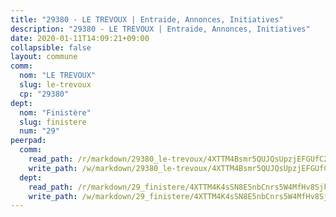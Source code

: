 ```yaml
---
title: "29380 - LE TREVOUX | Entraide, Annonces, Initiatives"
description: "29380 - LE TREVOUX | Entraide, Annonces, Initiatives"
date: 2020-01-11T14:09:21+09:00
collapsible: false
layout: commune
comm:
  nom: "LE TREVOUX"
  slug: le-trevoux
  cp: "29380"
dept:
  nom: "Finistère"
  slug: finistere
  num: "29"
peerpad:
  comm:
    read_path: /r/markdown/29380_le-trevoux/4XTTM4Bsmr5QUJQsUpzjEFGUfC2w7oSvXZJDPvW4Wyb749nA4
    write_path: /w/markdown/29380_le-trevoux/4XTTM4Bsmr5QUJQsUpzjEFGUfC2w7oSvXZJDPvW4Wyb749nA4-K3TgUUfe4sWi7vHqqXAv7ot5bv9hvrpTTLcPS7eWLyhxTb3xWMmH2JxBs5Rs2VkB44Ar3RGbn1fk3o9ESkZN3BTe3DkV96iyW83aX38ova7DfeGVDAkBWyreoibjmz1LKExjdzhW
  dept:
    read_path: /r/markdown/29_finistere/4XTTM4K4sSN8E5nbCnrs5W4MfHv8SjkZXZkMiZwJKZCUFreuC
    write_path: /w/markdown/29_finistere/4XTTM4K4sSN8E5nbCnrs5W4MfHv8SjkZXZkMiZwJKZCUFreuC-K3TgUmttHvLKDBu5vxQ3oPzTia91UxXiaB3vEFjsHJiDiJD9aQfr6ibvcPa75Eo3oX7ob78s9tVxCKrtPM9bLAmDziVCSFjEgZbp3rqL8Ji8Q5aZhxfTcqkGX75WxHS6TQxtiQQ6
---
```



